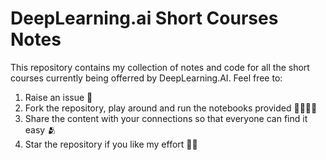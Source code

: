# DeepLearning.ai Short Courses Notes

This repository contains my collection of notes and code for all the short courses currently being offerred by DeepLearning.AI. Feel free to:
1. Raise an issue 🤔
2. Fork the repository, play around and run the notebooks provided 🍴👨🏻‍💻
3. Share the content with your connections so that everyone can find it easy 🫂
4. Star the repository if you like my effort 🌟🤗
